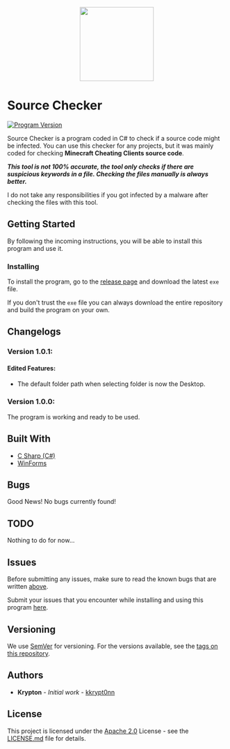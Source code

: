 <p align="center">
  <img width="170" height="170" src="https://raw.githubusercontent.com/kkrypt0nn/Source-Checker/master/Source-Checker/Source-Checker/assets/Source-Checker.jpg">
</p>

# Source Checker
[![Program Version](https://img.shields.io/badge/release-v1.0.0-blue)](https://github.com/kkrypt0nn/Source-Checker) 

Source Checker is a program coded in C# to check if a source code might be infected. You can use this checker for any projects, but it was mainly coded for checking <b>Minecraft Cheating Clients source code</b>.

***This tool is not 100% accurate, the tool only checks if there are suspicious keywords in a file. Checking the files manually is always better.***

I do not take any responsibilities if you got infected by a malware after checking the files with this tool.

## Getting Started
By following the incoming instructions, you will be able to install this program and use it.

### Installing
To install the program, go to the [release page](https://github.com/kkrypt0nn/Source-Checker/releases) and download the latest `exe` file.

If you don't trust the `exe` file you can always download the entire repository and build the program on your own.

## Changelogs
### Version 1.0.1:
#### Edited Features:
- The default folder path when selecting folder is now the Desktop.
### Version 1.0.0:
The program is working and ready to be used.

## Built With
* [C Sharp (C#)](https://en.wikipedia.org/wiki/C_Sharp_programming_language)
* [WinForms](https://en.wikipedia.org/wiki/Windows_Forms)

## Bugs
Good News! No bugs currently found!

## TODO
Nothing to do for now...

## Issues
Before submitting any issues, make sure to read the known bugs that are written [above](https://github.com/kkrypt0nn/Source-Checker#bugs).

Submit your issues that you encounter while installing and using this program [here](https://github.com/kkrypt0nn/Source-Checker/issues).

## Versioning
We use [SemVer](http://semver.org/) for versioning. For the versions available, see the [tags on this repository](https://github.com/kkrypt0nn/Source-Checker/tags).

## Authors
* **Krypton** - *Initial work* - [kkrypt0nn](https://github.com/kkrypt0nn)

## License
This project is licensed under the [Apache 2.0](LICENSE.md) License - see the [LICENSE.md](LICENSE.md) file for details.
